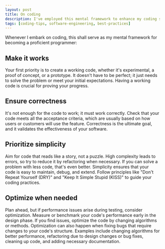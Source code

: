 ```yaml
---
layout: post
title: On coding
description: I've employed this mental framework to enhance my coding skills and produce higher quality code.
tags: [coding-tips, software-engineering, best-practices]
---
```


Whenever I embark on coding, this shall serve as my mental framework for becoming a proficient programmer:

## Make it works

Your first priority is to create a working code, whether it's experimental, a proof of concept, or a prototype. It doesn't have to be perfect; it just needs to solve the problem or meet your initial expectations. Having a working code is crucial for proving your progress.

## Ensure correctness

It's not enough for the code to work; it must work correctly. Check that your code meets all the acceptance criteria, which are usually based on how users or customers will use the feature. Correctness is the ultimate goal, and it validates the effectiveness of your software.

## Prioritize simplicity

Aim for code that reads like a story, not a puzzle. High complexity leads to errors, so try to reduce it by refactoring when necessary. If you can solve a problem with less code, that's even better. Simplicity ensures that your code is easy to maintain, debug, and extend. Follow principles like "Don't Repeat Yourself (DRY)" and "Keep It Simple Stupid (KISS)" to guide your coding practices.

## Optimize when needed

Plan ahead, but if performance issues arise during testing, consider optimization. Measure or benchmark your code's performance early in the design phase. If you find issues, optimize the code by changing algorithms or methods. Optimization can also happen when fixing bugs that require changes to your code's structure. Examples include changing algorithms for better performance, refactoring due to design changes or bug fixes, cleaning up code, and adding necessary documentation.